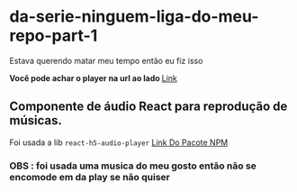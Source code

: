 <h1> da-serie-ninguem-liga-do-meu-repo-part-1</h1>
<p>Estava querendo matar meu tempo então eu fiz isso </p>
<strong>Você pode achar o player na url ao lado </strong> <a href="https://player-music-toumadev.netlify.app/" target="_blank">Link</a>

<h2>Componente de áudio React para reprodução de músicas. </h2>
<P>Foi usada a lib <code>react-h5-audio-player</code> <a href="https://www.npmjs.com/package/react-h5-audio-player?activeTab=dependents" target="_blank">Link Do Pacote NPM</a></P>

<h3> OBS : foi usada uma musica do meu gosto então não se encomode em da play se não quiser</h3>
  
